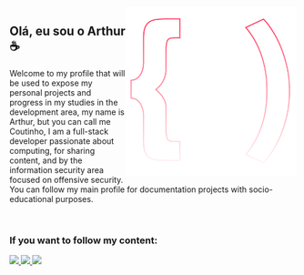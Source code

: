 <img src="logo.svg" width="300px" min-width="300px" max-width="300px" align="right" alt="Logo">

<h2>Olá, eu sou o Arthur ☕</h2>

<p>Welcome to my profile that will be used to expose my personal projects and progress in my studies in the development area, my name is Arthur, but you can call me Coutinho, I am a full-stack developer passionate about computing, for sharing content, and by the information security area focused on offensive security. You can follow my main profile for documentation projects with socio-educational purposes. </p>

</br>

<h3>If you want to follow my content:</h3> 

<div align="left">
  <a href="https://github.com/arthurspk" alt="Github">
    <img src="https://img.shields.io/badge/-Github-ff3a5e?style=for-the-badge&logo=Github&logoColor=FFF"/>
  </a>
  
  <a href="https://www.linkedin.com/in/arthurspk/" alt="Linkedin">
    <img src="https://img.shields.io/badge/-Linkedin-ff3a5e?style=for-the-badge&logo=Linkedin&logoColor=FFF"/>
  </a>
  
  <a href="https://discord.gg/NbMQUPjHz7" alt="Discord">
    <img src="https://img.shields.io/badge/-Discord-ff3a5e?style=for-the-badge&logo=Discord&logoColor=FFF"/>
  </a>
</div>
